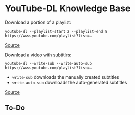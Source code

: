 # YouTube-DL Knowledge Base

Download a portion of a playlist:

`youtube-dl --playlist-start 2 --playlist-end 8 https://www.youtube.com/playlist?list=…`

[Source](https://askubuntu.com/a/1074699)

Download a video with subtitles:

`youtube-dl --write-sub --write-auto-sub https://www.youtube.com/playlist?list=…`

- `write-sub` downloads the manually created subtitles
- `write-auto-sub` downloads the auto-generated subtitles

[Source](https://superuser.com/a/927532/490452)

## To-Do
